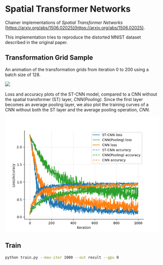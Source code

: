 # Spatial Transformer Networks

Chainer implementations of *Spatial Transformer Networks*  [https://arxiv.org/abs/1506.02025](https://arxiv.org/abs/1506.02025).


This implementation tries to reproduce the distorted MNIST dataset described in the original paper.

## Transformation Grid Sample

An animation of the transformation grids from iteration 0 to 200 using a batch size of 128.

![](example/grids.gif)

Loss and accuracy plots of the ST-CNN model, compared to a CNN without the spatial transformer (ST) layer, *CNN(Pooling)*. Since the first layer becomes an average pooling layer, we also plot the training curves of a CNN without both the ST layer and the average pooling operation, *CNN*.

![](example/plot.png)

## Train

```bash
python train.py --max-iter 1000 --out result --gpu 0
```
